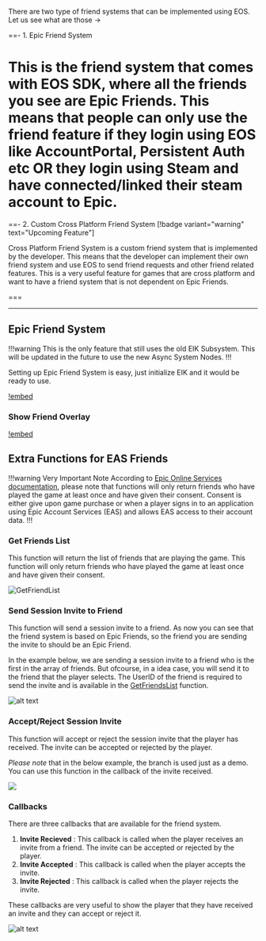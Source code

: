 <!-- Add video tutorials back in once they are done -->
<!-- [!badge variant="danger" target="blank" size="xl" icon="video" text="Video Tutorial"](https://retype.com/) -->

There are two type of friend systems that can be implemented using EOS. Let us see what are those -> 

==- 1. Epic Friend System

This is the friend system that comes with EOS SDK, where all the friends you see are Epic Friends. This means that people can only use the friend feature if they login using EOS like AccountPortal, Persistent Auth etc OR they login using Steam and have connected/linked their steam account to Epic.
===

==- 2. Custom Cross Platform Friend System [!badge variant="warning" text="Upcoming Feature"]

Cross Platform Friend System is a custom friend system that is implemented by the developer. This means that the developer can implement their own friend system and use EOS to send friend requests and other friend related features. This is a very useful feature for games that are cross platform and want to have a friend system that is not dependent on Epic Friends.

===


---


## Epic Friend System

!!!warning
This is the only feature that still uses the old EIK Subsystem. This will be updated in the future to use the new Async System Nodes.
!!!

Setting up Epic Friend System is easy, just initialize EIK and it would be ready to use.

[!embed](https://blueprintue.com/render/7rkf-di2/)

### Show Friend Overlay

[!embed](https://blueprintue.com/render/kvtyvn6l/)


## Extra Functions for EAS Friends

!!!warning Very Important Note
According to [Epic Online Services documentation](https://dev.epicgames.com/docs/epic-account-services/eos-friends-interface#retrieving-and-caching-the-friends-list), please note that functions will only return friends who have played the game at least once and have given their consent. Consent is either give upon game purchase or when a player signs in to an application using Epic Account Services (EAS) and allows EAS access to their account data.
!!!

### Get Friends List

This function will return the list of friends that are playing the game. This function will only return friends who have played the game at least once and have given their consent.

![GetFriendList](image-1.png)


### Send Session Invite to Friend

This function will send a session invite to a friend. As now you can see that the friend system is based on Epic Friends, so the friend you are sending the invite to should be an Epic Friend.

In the example below, we are sending a session invite to a friend who is the first in the array of friends. But  ofcourse, in a idea case, you will send it to the friend that the player selects. The UserID of the friend is required to send the invite and is available in the [GetFriendsList](https://eik.betide.studio/multiplayer/friend-system/#get-friends-list) function. 

![alt text](image-2.png)

### Accept/Reject Session Invite

This function will accept or reject the session invite that the player has received. The invite can be accepted or rejected by the player.

*Please note* that in the below example, the branch is used just as a demo. You can use this function in the callback of the invite received.

![](image-4.png)


### Callbacks

There are three callbacks that are available for the friend system.

1. **Invite Recieved** : This callback is called when the player receives an invite from a friend. The invite can be accepted or rejected by the player.
2. **Invite Accepted** : This callback is called when the player accepts the invite.
3. **Invite Rejected** : This callback is called when the player rejects the invite.

These callbacks are very useful to show the player that they have received an invite and they can accept or reject it.

![alt text](image-3.png)
